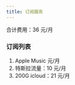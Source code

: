 ```yaml
---
title: 订阅服务
---
```


合计费用：36 元/月

### 订阅列表

1. Apple Music 元/月
2. 特斯拉流量：10 元/月
3. 200G icloud：21 元/月
